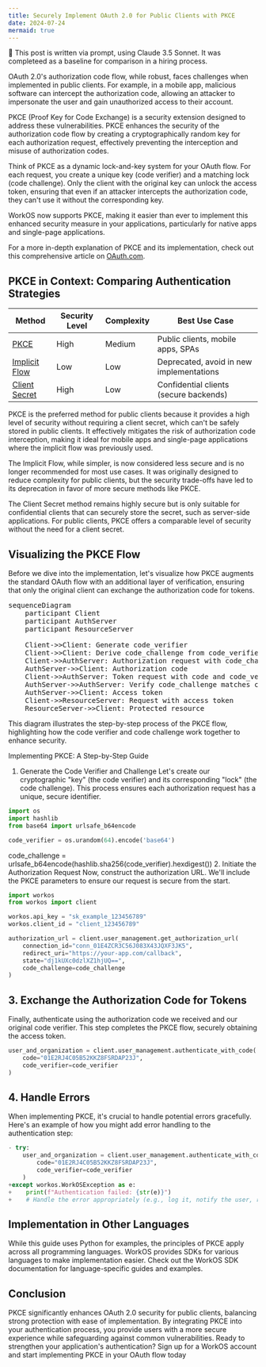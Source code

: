 ```yaml
---
title: Securely Implement OAuth 2.0 for Public Clients with PKCE
date: 2024-07-24
mermaid: true
---
```


<p class="bg-yellow-100 p-6 text-yellow-800 border-yellow-800 border-0 border-l-4" data-astro-source-file="/Users/chan/sites/chan.dev/src/components/post.astro" data-astro-source-loc="36:85">
🚧 This post is written via prompt, using Claude 3.5 Sonnet. It was completeed as a baseline for comparison in a hiring process.
</p>

OAuth 2.0's authorization code flow, while robust, faces challenges when implemented in public clients. For example, in a mobile app, malicious software can intercept the authorization code, allowing an attacker to impersonate the user and gain unauthorized access to their account.

PKCE (Proof Key for Code Exchange) is a security extension designed to address these vulnerabilities. PKCE enhances the security of the authorization code flow by creating a cryptographically random key for each authorization request, effectively preventing the interception and misuse of authorization codes.

Think of PKCE as a dynamic lock-and-key system for your OAuth flow. For each request, you create a unique key (code verifier) and a matching lock (code challenge). Only the client with the original key can unlock the access token, ensuring that even if an attacker intercepts the authorization code, they can't use it without the corresponding key.

WorkOS now supports PKCE, making it easier than ever to implement this enhanced security measure in your applications, particularly for native apps and single-page applications.

For a more in-depth explanation of PKCE and its implementation, check out this comprehensive article on [OAuth.com](https://oauth.com/oauth2-servers/pkce/).

## PKCE in Context: Comparing Authentication Strategies

| Method                                                                                   | Security Level | Complexity | Best Use Case                            |
| ---------------------------------------------------------------------------------------- | -------------- | ---------- | ---------------------------------------- |
| [PKCE](https://oauth.com/oauth2-servers/pkce/)                                           | High           | Medium     | Public clients, mobile apps, SPAs        |
| [Implicit Flow](https://oauth.com/oauth2-servers/oauth2-clients/mobile-and-native-apps/) | Low            | Low        | Deprecated, avoid in new implementations |
| [Client Secret](https://oauth.com/oauth2-servers/client-registration/client-id-secret/)  | High           | Low        | Confidential clients (secure backends)   |

PKCE is the preferred method for public clients because it provides a high level of security without requiring a client secret, which can't be safely stored in public clients. It effectively mitigates the risk of authorization code interception, making it ideal for mobile apps and single-page applications where the implicit flow was previously used.

The Implicit Flow, while simpler, is now considered less secure and is no longer recommended for most use cases. It was originally designed to reduce complexity for public clients, but the security trade-offs have led to its deprecation in favor of more secure methods like PKCE.

The Client Secret method remains highly secure but is only suitable for confidential clients that can securely store the secret, such as server-side applications. For public clients, PKCE offers a comparable level of security without the need for a client secret.

## Visualizing the PKCE Flow

Before we dive into the implementation, let's visualize how PKCE augments the standard OAuth flow with an additional layer of verification, ensuring that only the original client can exchange the authorization code for tokens.

<pre class="mermaid not-prose">
sequenceDiagram
    participant Client
    participant AuthServer
    participant ResourceServer

    Client->>Client: Generate code_verifier
    Client->>Client: Derive code_challenge from code_verifier
    Client->>AuthServer: Authorization request with code_challenge
    AuthServer->>Client: Authorization code
    Client->>AuthServer: Token request with code and code_verifier
    AuthServer->>AuthServer: Verify code_challenge matches code_verifier
    AuthServer->>Client: Access token
    Client->>ResourceServer: Request with access token
    ResourceServer->>Client: Protected resource
</pre>

This diagram illustrates the step-by-step process of the PKCE flow, highlighting how the code verifier and code challenge work together to enhance security.

Implementing PKCE: A Step-by-Step Guide

1. Generate the Code Verifier and Challenge
   Let's create our cryptographic "key" (the code verifier) and its corresponding "lock" (the code challenge). This process ensures each authorization request has a unique, secure identifier.

```python
import os
import hashlib
from base64 import urlsafe_b64encode

code_verifier = os.urandom(64).encode('base64')
```

code_challenge = urlsafe_b64encode(hashlib.sha256(code_verifier).hexdigest()) 2. Initiate the Authorization Request
Now, construct the authorization URL. We'll include the PKCE parameters to ensure our request is secure from the start.

```python
import workos
from workos import client

workos.api_key = "sk_example_123456789"
workos.client_id = "client_123456789"

authorization_url = client.user_management.get_authorization_url(
    connection_id="conn_01E4ZCR3C56J083X43JQXF3JK5",
    redirect_uri="https://your-app.com/callback",
    state="dj1kUXc0dzlXZ1hjUQ==",
    code_challenge=code_challenge
)
```

## 3. Exchange the Authorization Code for Tokens

Finally, authenticate using the authorization code we received and our original code verifier. This step completes the PKCE flow, securely obtaining the access token.

```python
user_and_organization = client.user_management.authenticate_with_code(
    code="01E2RJ4C05B52KKZ8FSRDAP23J",
    code_verifier=code_verifier
)
```

## 4. Handle Errors

When implementing PKCE, it's crucial to handle potential errors gracefully. Here's an example of how you might add error handling to the authentication step:

```python
- try:
    user_and_organization = client.user_management.authenticate_with_code(
        code="01E2RJ4C05B52KKZ8FSRDAP23J",
        code_verifier=code_verifier
    )
+except workos.WorkOSException as e:
+    print(f"Authentication failed: {str(e)}")
+    # Handle the error appropriately (e.g., log it, notify the user, retry)

```

## Implementation in Other Languages

While this guide uses Python for examples, the principles of PKCE apply across all programming languages. WorkOS provides SDKs for various languages to make implementation easier. Check out the WorkOS SDK documentation for language-specific guides and examples.

## Conclusion

PKCE significantly enhances OAuth 2.0 security for public clients, balancing strong protection with ease of implementation. By integrating PKCE into your authentication process, you provide users with a more secure experience while safeguarding against common vulnerabilities.
Ready to strengthen your application's authentication? Sign up for a WorkOS account and start implementing PKCE in your OAuth flow today
